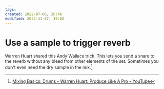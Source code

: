 ```yaml
---
tags: 
created: 2022-07-06, 20:46
modified: 2022-11-07, 19:02
---
```


# Use a sample to trigger reverb
Warren Huart shared this Andy Wallace trick. This lets you send a snare to the reverb without any bleed from other elements of the set. Sometimes you don't even need the dry sample in the mix.[^1]

[^1]: [Mixing Basics: Drums - Warren Huart: Produce Like A Pro - YouTube](https://youtu.be/x3a4_spQCkc)